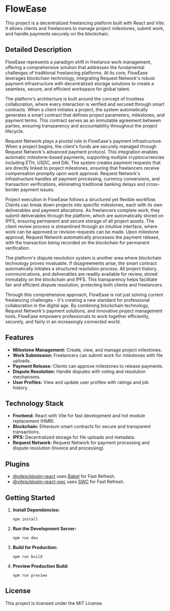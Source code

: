 # FlowEase

This project is a decentralized freelancing platform built with React and Vite. It allows clients and freelancers to manage project milestones, submit work, and handle payments securely on the blockchain.

## Detailed Description

FlowEase represents a paradigm shift in freelance work management, offering a comprehensive solution that addresses the fundamental challenges of traditional freelancing platforms. At its core, FlowEase leverages blockchain technology, integrating Request Network's robust payment infrastructure with decentralized storage solutions to create a seamless, secure, and efficient workspace for global talent.

The platform's architecture is built around the concept of trustless collaboration, where every interaction is verified and secured through smart contracts. When a client initiates a project, the system automatically generates a smart contract that defines project parameters, milestones, and payment terms. This contract serves as an immutable agreement between parties, ensuring transparency and accountability throughout the project lifecycle.

Request Network plays a pivotal role in FlowEase's payment infrastructure. When a project begins, the client's funds are securely managed through Request Network's advanced payment protocol. This integration enables automatic milestone-based payments, supporting multiple cryptocurrencies including ETH, USDC, and DAI. The system creates payment requests that are directly linked to project milestones, ensuring that freelancers receive compensation promptly upon work approval. Request Network's infrastructure handles all payment processing, currency conversions, and transaction verifications, eliminating traditional banking delays and cross-border payment issues.

Project execution in FlowEase follows a structured yet flexible workflow. Clients can break down projects into specific milestones, each with its own deliverables and payment allocations. As freelancers complete work, they submit deliverables through the platform, which are automatically stored on IPFS, ensuring permanent and secure storage of all project assets. The client review process is streamlined through an intuitive interface, where work can be approved or revision requests can be made. Upon milestone approval, Request Network automatically processes the payment release, with the transaction being recorded on the blockchain for permanent verification.

The platform's dispute resolution system is another area where blockchain technology proves invaluable. If disagreements arise, the smart contract automatically initiates a structured resolution process. All project history, communications, and deliverables are readily available for review, stored immutably on the blockchain and IPFS. This transparency helps facilitate fair and efficient dispute resolution, protecting both clients and freelancers.

Through this comprehensive approach, FlowEase is not just solving current freelancing challenges – it's creating a new standard for professional collaboration in the digital age. By combining blockchain technology, Request Network's payment solutions, and innovative project management tools, FlowEase empowers professionals to work together efficiently, securely, and fairly in an increasingly connected world.

## Features

- **Milestone Management:** Create, view, and manage project milestones.
- **Work Submission:** Freelancers can submit work for milestones with file uploads.
- **Payment Release:** Clients can approve milestones to release payments.
- **Dispute Resolution:** Handle disputes with voting and resolution mechanisms.
- **User Profiles:** View and update user profiles with ratings and job history.

## Technology Stack

- **Frontend:** React with Vite for fast development and hot module replacement (HMR).
- **Blockchain:** Ethereum smart contracts for secure and transparent transactions.
- **IPFS:** Decentralized storage for file uploads and metadata.
- **Request Network:** Request Network for payment processing and dispute resolution (Invoice and processing).

## Plugins

- [@vitejs/plugin-react](https://github.com/vitejs/vite-plugin-react/blob/main/packages/plugin-react/README.md) uses [Babel](https://babeljs.io/) for Fast Refresh.
- [@vitejs/plugin-react-swc](https://github.com/vitejs/vite-plugin-react-swc) uses [SWC](https://swc.rs/) for Fast Refresh.

## Getting Started

1. **Install Dependencies:**
   ```
   npm install
   ```

2. **Run the Development Server:**
   ```
   npm run dev
   ```

3. **Build for Production:**
   ```
   npm run build
   ```

4. **Preview Production Build:**
   ```
   npm run preview
   ```

## License

This project is licensed under the MIT License.
